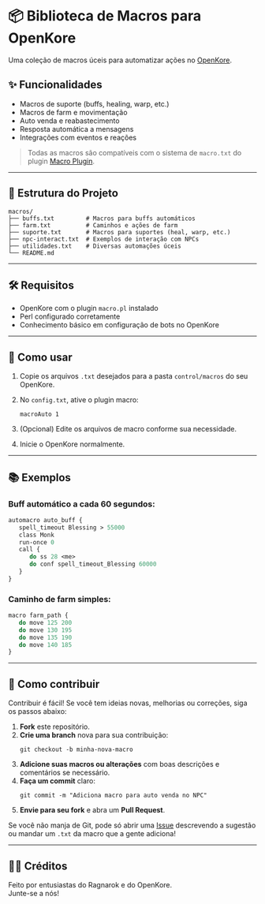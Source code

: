 
# 📦 Biblioteca de Macros para OpenKore

Uma coleção de macros úceis para automatizar ações no [OpenKore](https://openkore.com/).

## ✨ Funcionalidades

- Macros de suporte (buffs, healing, warp, etc.)
- Macros de farm e movimentação
- Auto venda e reabastecimento
- Resposta automática a mensagens
- Integrações com eventos e reações

> Todas as macros são compatíveis com o sistema de `macro.txt` do plugin [Macro Plugin](https://openkore.com/index.php/Macro_plugin).

---

## 📁 Estrutura do Projeto

```
macros/
├── buffs.txt         # Macros para buffs automáticos
├── farm.txt          # Caminhos e ações de farm
├── suporte.txt       # Macros para suportes (heal, warp, etc.)
├── npc-interact.txt  # Exemplos de interação com NPCs
├── utilidades.txt    # Diversas automações úceis
└── README.md
```

---

## 🛠️ Requisitos

- OpenKore com o plugin `macro.pl` instalado  
- Perl configurado corretamente  
- Conhecimento básico em configuração de bots no OpenKore

---

## 🚀 Como usar

1. Copie os arquivos `.txt` desejados para a pasta `control/macros` do seu OpenKore.
2. No `config.txt`, ative o plugin macro:

   ```
   macroAuto 1
   ```

3. (Opcional) Edite os arquivos de macro conforme sua necessidade.
4. Inicie o OpenKore normalmente.

---

## 📚 Exemplos

### Buff automático a cada 60 segundos:

```perl
automacro auto_buff {
   spell_timeout Blessing > 55000
   class Monk
   run-once 0
   call {
      do ss 28 <me>
      do conf spell_timeout_Blessing 60000
   }
}
```

### Caminho de farm simples:

```perl
macro farm_path {
   do move 125 200
   do move 130 195
   do move 135 190
   do move 140 185
}
```

---

## 🤝 Como contribuir

Contribuir é fácil! Se você tem ideias novas, melhorias ou correções, siga os passos abaixo:

1. **Fork** este repositório.
2. **Crie uma branch** nova para sua contribuição:
   ```
   git checkout -b minha-nova-macro
   ```
3. **Adicione suas macros ou alterações** com boas descrições e comentários se necessário.
4. **Faça um commit** claro:
   ```
   git commit -m "Adiciona macro para auto venda no NPC"
   ```
5. **Envie para seu fork** e abra um **Pull Request**.

Se você não manja de Git, pode só abrir uma [Issue](https://github.com/seu-usuario/seu-repo/issues) descrevendo a sugestão ou mandar um `.txt` da macro que a gente adiciona!

---

## 🧙‍♂️ Créditos

Feito por entusiastas do Ragnarok e do OpenKore.  
Junte-se a nós!
